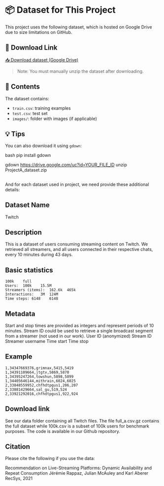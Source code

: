 # 📦 Dataset for This Project

This project uses the following dataset, which is hosted on Google Drive due to size limitations on GitHub.

## 🔗 Download Link

[📥 Download dataset (Google Drive)](https://drive.google.com/uc?id=YOUR_FILE_ID)

> Note: You must manually unzip the dataset after downloading.

## 📂 Contents

The dataset contains:

- `train.csv`: training examples
- `test.csv`: test set
- `images/`: folder with images (if applicable)

## 💡 Tips

You can also download it using `gdown`:

bash
pip install gdown

gdown https://drive.google.com/uc?id=YOUR_FILE_ID
unzip ProjectA_dataset.zip





## #####################

And for each dataset used in project, we need provide these additional details:

## Dataset Name
Twitch

## Description
This is a dataset of users consuming streaming content on Twitch. We retrieved all streamers, and all users connected in their respective chats, every 10 minutes during 43 days.

## Basic statistics
    100k	full
    Users:	100k	15.5M
    Streamers (items):	162.6k	465k
    Interactions:	3M	124M
    Time steps:	6148	6148
## Metadata
Start and stop times are provided as integers and represent periods of 10 minutes. Stream ID could be used to retrieve a single broadcast segment from a streamer (not used in our work).
    User ID (anonymized)
    Stream ID
    Streamer username
    Time start
    Time stop
## Example
    1,34347669376,grimnax,5415,5419
    1,34391109664,jtgtv,5869,5870
    1,34395247264,towshun,5898,5899
    1,34405646144,mithrain,6024,6025
    2,33848559952,chfhdtpgus1,206,207
    2,33881429664,sal_gu,519,524
    2,33921292016,chfhdtpgus1,922,924
  
## Download link
See our data folder containing all Twitch files. The file full_a.csv.gz contains the full dataset while 100k.csv is a subset of 100k users for benchmark purposes. The code is available in our Github repository.

## Citation
Please cite the following if you use the data:

Recommendation on Live-Streaming Platforms: Dynamic Availability and Repeat Consumption
Jérémie Rappaz, Julian McAuley and Karl Aberer
RecSys, 2021